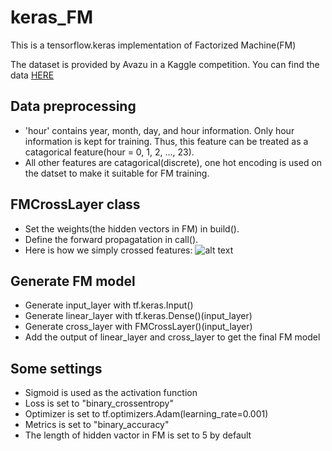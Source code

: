 # keras_FM
This is a tensorflow.keras implementation of Factorized Machine(FM)

The dataset is provided by Avazu in a Kaggle competition.
You can find the data [HERE](https://www.kaggle.com/c/avazu-ctr-prediction)


## Data preprocessing
* 'hour' contains year, month, day, and hour information. Only hour information is kept for training. Thus, this feature can be treated as a catagorical feature(hour = 0, 1, 2, ..., 23).
* All other features are catagorical(discrete), one hot encoding is used on the datset to make it suitable for FM training.

## FMCrossLayer class
* Set the weights(the hidden vectors in FM) in build().
* Define the forward propagatation in call().
* Here is how we simply crossed features: ![alt text](https://i.ibb.co/mvJ3TLQ/image.png)

## Generate FM model
* Generate input_layer with tf.keras.Input()
* Generate linear_layer with tf.keras.Dense()(input_layer)
* Generate cross_layer with FMCrossLayer()(input_layer)
* Add the output of linear_layer and cross_layer to get the final FM model

## Some settings
* Sigmoid is used as the activation function
* Loss is set to "binary_crossentropy"
* Optimizer is set to tf.optimizers.Adam(learning_rate=0.001)
* Metrics is set to "binary_accuracy"
* The length of hidden vactor in FM is set to 5 by default
